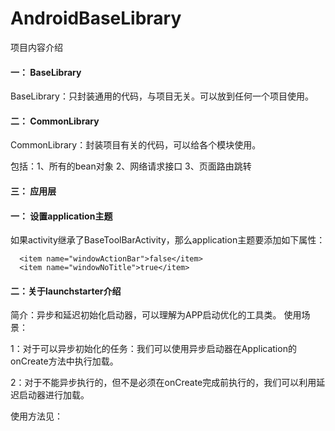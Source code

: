 # AndroidBaseLibrary

项目内容介绍
#### 一： BaseLibrary
BaseLibrary：只封装通用的代码，与项目无关。可以放到任何一个项目使用。

#### 二： CommonLibrary
CommonLibrary：封装项目有关的代码，可以给各个模块使用。  
 
包括：1、所有的bean对象 2、网络请求接口 3、页面路由跳转

#### 三： 应用层



#### 一： 设置application主题 
如果activity继承了BaseToolBarActivity，那么application主题要添加如下属性：

```
  <item name="windowActionBar">false</item>
  <item name="windowNoTitle">true</item>
```

#### 二：关于launchstarter介绍 
简介：异步和延迟初始化启动器，可以理解为APP启动优化的工具类。
使用场景：

1：对于可以异步初始化的任务：我们可以使用异步启动器在Application的onCreate方法中执行加载。

2：对于不能异步执行的，但不是必须在onCreate完成前执行的，我们可以利用延迟启动器进行加载。

使用方法见：
